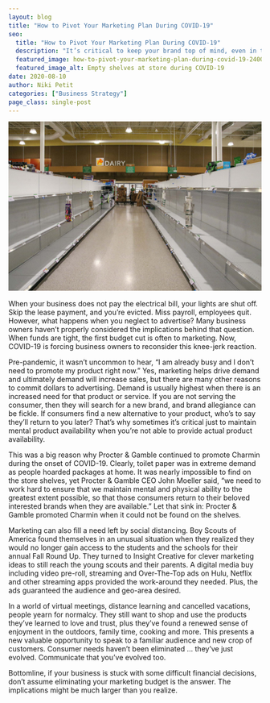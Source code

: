 ```yaml
---
layout: blog
title: "How to Pivot Your Marketing Plan During COVID-19"
seo:
  title: "How to Pivot Your Marketing Plan During COVID-19"
  description: "It’s critical to keep your brand top of mind, even in trying times."
  featured_image: how-to-pivot-your-marketing-plan-during-covid-19-2400.jpg
  featured_image_alt: Empty shelves at store during COVID-19
date: 2020-08-10
author: Niki Petit
categories: ["Business Strategy"]
page_class: single-post
---
```


![Empty shelves at store during COVID-19](how-to-pivot-your-marketing-plan-during-covid-19-2400.jpg)

When your business does not pay the electrical bill, your lights are shut off. Skip the lease payment, and you’re evicted. Miss payroll, employees quit. However, what happens when you neglect to advertise? Many business owners haven’t properly considered the implications behind that question. When funds are tight, the first budget cut is often to marketing. Now, COVID-19 is forcing business owners to reconsider this knee-jerk reaction.

Pre-pandemic, it wasn’t uncommon to hear, “I am already busy and I don’t need to promote my product right now.” Yes, marketing helps drive demand and ultimately demand will increase sales, but there are many other reasons to commit dollars to advertising. Demand is usually highest when there is an increased need for that product or service. If you are not serving the consumer, then they will search for a new brand, and brand allegiance can be fickle. If consumers find a new alternative to your product, who’s to say they’ll return to you later? That’s why sometimes it’s critical just to maintain mental product availability when you’re not able to provide actual product availability.

This was a big reason why Procter & Gamble continued to promote Charmin during the onset of COVID-19. Clearly, toilet paper was in extreme demand as people hoarded packages at home. It was nearly impossible to find on the store shelves, yet Procter & Gamble CEO John Moeller said, “we need to work hard to ensure that we maintain mental and physical ability to the greatest extent possible, so that those consumers return to their beloved interested brands when they are available.” Let that sink in: Procter & Gamble promoted Charmin when it could not be found on the shelves.

Marketing can also fill a need left by social distancing. Boy Scouts of America found themselves in an unusual situation when they realized they would no longer gain access to the students and the schools for their annual Fall Round Up. They turned to Insight Creative for clever marketing ideas to still reach the young scouts and their parents. A digital media buy including video pre-roll, streaming and Over-The-Top ads on Hulu, Netflix and other streaming apps provided the work-around they needed. Plus, the ads guaranteed the audience and geo-area desired.

In a world of virtual meetings, distance learning and cancelled vacations, people yearn for normalcy. They still want to shop and use the products they’ve learned to love and trust, plus they’ve found a renewed sense of enjoyment in the outdoors, family time, cooking and more. This presents a new valuable opportunity to speak to a familiar audience and new crop of customers. Consumer needs haven’t been eliminated … they’ve just evolved. Communicate that you’ve evolved too.

Bottomline, if your business is stuck with some difficult financial decisions, don’t assume eliminating your marketing budget is the answer. The implications might be much larger than you realize.
